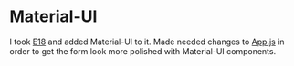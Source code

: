 # Material-UI

I took [E18](../todo4/) and added Material-UI to it. Made needed changes to [App.js](App.js) in order to get the form look more polished with Material-UI components. 

